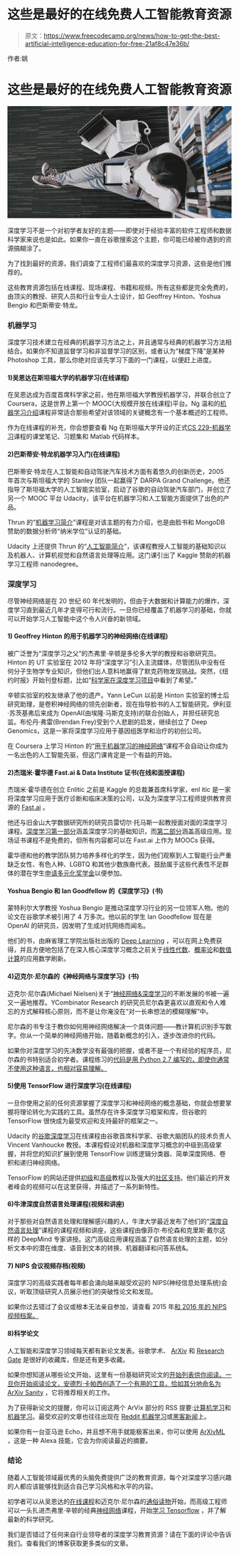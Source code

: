 # 这些是最好的在线免费人工智能教育资源

> 原文：<https://www.freecodecamp.org/news/how-to-get-the-best-artificial-intelligence-education-for-free-21af8c47e36b/>

作者:姚

# 这些是最好的在线免费人工智能教育资源

![0rE2GfZ7uKrKsK73L63xjoI6Nb09KhY2qG1r](img/acde0e1f05638e47b4809cb844ef5a55.png)

深度学习不是一个对初学者友好的主题——即使对于经验丰富的软件工程师和数据科学家来说也是如此。如果你一直在谷歌搜索这个主题，你可能已经被你遇到的资源搞糊涂了。

为了找到最好的资源，我们调查了工程师们最喜欢的深度学习资源，这些是他们推荐的。

这些教育资源包括在线课程、现场课程、书籍和视频。所有这些都是完全免费的，由顶尖的教授、研究人员和行业专业人士设计，如 Geoffrey Hinton、Yoshua Bengio 和巴斯蒂安·特龙。

### 机器学习

深度学习技术建立在经典的机器学习方法之上，并且通常与经典的机器学习方法相结合。如果你不知道监督学习和非监督学习的区别，或者认为“梯度下降”是某种 Photoshop 工具，那么你绝对应该先学习下面的一门课程，以便赶上进度。

#### 1)吴恩达在斯坦福大学的机器学习(在线课程)

在吴恩达成为百度首席科学家之前，他在斯坦福大学教授机器学习，并联合创立了 Coursera，这是世界上第一个 MOOC(大规模开放在线课程)平台。Ng 温和的[机器学习介绍](https://www.coursera.org/learn/machine-learning)课程非常适合那些希望对该领域的关键概念有一个基本概述的工程师。

作为在线课程的补充，你会想要查看 Ng 在斯坦福大学开设的正式[CS 229-机器学习](http://cs229.stanford.edu/materials.html)课程的课堂笔记、习题集和 Matlab 代码样本。

#### 2)巴斯蒂安·特龙机器学习入门(在线课程)

巴斯蒂安·特龙在人工智能和自动驾驶汽车技术方面有着悠久的创新历史，2005 年首次与斯坦福大学的 Stanley 团队一起赢得了 DARPA Grand Challenge。他还指导了斯坦福大学的人工智能实验室，启动了谷歌的自动驾驶汽车部门，并创立了另一个 MOOC 平台 Udacity，该平台在机器学习和人工智能方面提供了出色的产品。

Thrun 的“[机器学习简介](https://www.udacity.com/course/intro-to-machine-learning--ud120)”课程是对该主题的有力介绍，也是由脸书和 MongoDB 赞助的数据分析师“纳米学位”认证的基础。

Udacity 上还提供 Thrun 的“[人工智能简介](https://www.udacity.com/course/intro-to-artificial-intelligence--cs271)”，该课程教授人工智能的基础知识以及机器人、计算机视觉和自然语言处理等应用。这门课引出了 Kaggle 赞助的机器学习工程师 nanodegree。

### 深度学习

尽管神经网络是在 20 世纪 60 年代发明的，但由于大数据和计算能力的爆炸，深度学习直到最近几年才变得可行和流行。一旦你已经覆盖了机器学习的基础，你就可以开始学习人工智能中这个令人兴奋的新领域。

#### 1) Geoffrey Hinton 的用于机器学习的神经网络(在线课程)

被广泛誉为“深度学习之父”的杰弗里·辛顿是多伦多大学的教授和谷歌研究员。Hinton 的 UT 实验室在 2012 年将“深度学习”引入主流媒体，尽管团队中没有任何分子生物学专业知识，但他们出人意料地赢得了默克药物发现挑战。突然，《纽约时报》开始刊登标题，比如“[科学家在深度学习项目](http://www.nytimes.com/2012/11/24/science/scientists-see-advances-in-deep-learning-a-part-of-artificial-intelligence.html)中看到了希望。”

辛顿实验室的校友继承了他的遗产。Yann LeCun 以前是 Hinton 实验室的博士后研究助理，是卷积神经网络的领先创新者，现在指导脸书的人工智能研究。伊利亚·苏茨基弗后来成为 OpenAI(由埃隆·马斯克支持)的联合创始人，并担任研究总监。布伦丹·弗雷(Brendan Frey)受到个人悲剧的启发，继续创立了 Deep Genomics，这是一家将深度学习应用于基因组医学和治疗的初创公司。

在 Coursera 上学习 Hinton 的“[用于机器学习的神经网络](https://www.coursera.org/learn/neural-networks)”课程不会自动让你成为一名出色的人工智能先驱，但这门课肯定是一个有益的开始。

#### 2)杰瑞米·霍华德 Fast.ai & Data Institute 证书(在线和面授课程)

杰瑞米·霍华德在创立 Enlitic 之前是 Kaggle 的总裁兼首席科学家，enl itic 是一家将深度学习应用于医疗诊断和临床决策的公司，以及为深度学习工程师提供教育资源的 [Fast.ai](http://www.fast.ai/) 。

他还与旧金山大学数据研究所的研究员雷切尔·托马斯一起教授面对面的深度学习课程。[深度学习第一部分](https://www.usfca.edu/data-institute/certificates/deep-learning-part-one)涵盖深度学习的基础知识，而[第二部分](https://www.usfca.edu/data-institute/certificates/deep-learning-part-two)涵盖高级应用。现场证书课程不是免费的，但所有内容都可以在 Fast.ai 上作为 MOOCs 获得。

霍华德和他的教学团队努力培养多样化的学生，因为他们观察到人工智能行业严重缺乏女性、有色人种、LGBTQ 和其他少数族裔代表。鼓励属于这些代表性不足群体的潜在学生[申请多元化奖学金](http://www.fast.ai/2017/01/28/diversity-international-part-ii/)以便参加。

#### Yoshua Bengio 和 Ian Goodfellow 的《深度学习》(书)

蒙特利尔大学教授 Yoshua Bengio 是推动深度学习行业的另一位领军人物。他的论文在谷歌学术被引用了 4 万多次。他以前的学生 Ian Goodfellow 现在是 OpenAI 的研究员，因发明了生成对抗网络而闻名。

他们的书，由麻省理工学院出版社出版的 [Deep Learning](http://www.deeplearningbook.org/) ，可以在网上免费获得，并且方便地包括了在深入核心深度学习概念之前关于[线性代数](http://www.deeplearningbook.org/contents/linear_algebra.html)、[概率论](http://www.deeplearningbook.org/contents/prob.html)和[数值计算](http://www.deeplearningbook.org/contents/numerical.html)的应用数学刷新。

#### 4)迈克尔·尼尔森的《神经网络与深度学习》(书)

迈克尔·尼尔森(Michael Nielsen)关于“[神经网络&深度学习](http://neuralnetworksanddeeplearning.com/)的不断发展的书被一遍又一遍地推荐。YCombinator Research 的研究员尼尔森更喜欢以直观和令人难忘的方式解释核心原则，而不是让你淹没在“对一长串想法的模糊理解”中。

尼尔森的书专注于教你如何用神经网络解决一个具体问题——教计算机识别手写数字。你从一个简单的神经网络开始，随着新概念的引入，逐步改进你的代码。

如果你对深度学习的先决数学没有最强的把握，或者不是一个有经验的程序员，尼尔森的书特别适合初学者。课程练习的[代码是用 Python 2.7 编写的，即使你通常不使用这种语言，也相对容易理解。](https://github.com/mnielsen/neural-networks-and-deep-learning)

#### 5)使用 TensorFlow 进行深度学习(在线课程)

一旦你使用之前的任何资源掌握了深度学习和神经网络的概念基础，你就会想要掌握将理论转化为实践的工具。虽然存在许多深度学习框架和库，但谷歌的 TensorFlow 很快成为最受欢迎和支持最好的框架之一。

Udacity 的[谷歌深度学习](https://www.udacity.com/course/deep-learning--ud730)在线课程由谷歌首席科学家、谷歌大脑团队的技术负责人 Vincent Vanhoucke 教授。本课程假设对机器和深度学习概念的中级到高级掌握，并将您的知识扩展到使用 TensorFlow 训练逻辑分类器、简单深度网络、卷积和递归神经网络。

TensorFlow 的网站还提供[初级](https://www.tensorflow.org/tutorials/mnist/beginners/)和[高级](https://www.tensorflow.org/tutorials/mnist/pros/)教程以及强大的[社区支持](https://www.tensorflow.org/resources/)。他们最近的开发者峰会的视频可以在这里获得，并描述了一系列新特性。

#### 6)牛津深度自然语言处理课程(视频和讲座)

对于那些对自然语言处理和理解感兴趣的人，牛津大学最近发布了他们的“[深度自然语言处理](https://github.com/oxford-cs-deepnlp-2017/lectures)”课程的课程视频和讲座，这些课程由像菲尔·布伦森和克里斯·戴尔这样的 DeepMind 专家讲授。这门高级应用课程涵盖了自然语言处理的主题，如分析文本中的潜在维度、语音到文本的转换、机器翻译和问答系统&。

#### 7) NIPS 会议视频存档(视频)

深度学习的高级实践者每年都会涌向越来越受欢迎的 NIPS(神经信息处理系统)会议，听取顶级研究人员展示他们的突破性论文和发现。

如果你过去错过了会议或根本无法亲自参加，请查看 2015 年[和 2016 年](https://www.youtube.com/user/NeuralInformationPro)[的 NIPS 视频档案。](https://channel9.msdn.com/Events/Neural-Information-Processing-Systems-Conference/Neural-Information-Processing-Systems-Conference-NIPS-2016)

#### 8)科学论文

人工智能和深度学习领域每天都有新论文发表。谷歌学术、 [ArXiv](https://arxiv.org/) 和 [Research Gate](http://www.researchgate.net/) 是很好的收藏库，但是还有更多收藏。

如果你想知道从哪些论文开始，这里有一份基础研究论文的[开始列表供你阅读。一旦你开始阅读论文，安德烈·卡帕西创造了一个有用的工具，恰如其分地命名为](http://deeplearning.net/reading-list/) [ArXiv Sanity](http://www.arxiv-sanity.com/) ，它将推荐相关的工作。

为了获得新论文的提醒，你可以订阅这两个 ArVix 部分的 RSS 提要:[计算机学习](https://arxiv.org/list/cs.LG/recent)和[机器学习](https://arxiv.org/list/stat.ML/recent)。最受欢迎的文章也往往出现在 [Reddit 机器学习](https://www.reddit.com/r/MachineLearning/)或[黑客新闻](https://news.ycombinator.com/)上。

如果你有一台亚马逊 Echo，并且想不用手就能极客出来，你可以使用 [ArXivML](http://amzn.to/2mEURwX) ，这是一种 Alexa 技能，它会为你阅读最近的摘要。

### 结论

随着人工智能领域最优秀的头脑免费提供广泛的教育资源，每个对深度学习感兴趣的人都应该能够找到适合自己学习风格和水平的内容。

初学者可以从吴恩达的[在线课程](https://www.coursera.org/learn/machine-learning)和迈克尔·尼尔森的[通俗读物](http://neuralnetworksanddeeplearning.com/)开始，而高级工程师可以一头扎进杰弗里·辛顿的经典[神经网络](https://www.coursera.org/learn/neural-networks)课程，开始[学习 Tensorflow](https://www.udacity.com/course/deep-learning--ud730) ，并了解最新的科学研究。

我们是否错过了任何来自行业领导者的深度学习教育资源？请在下面的评论中告诉我们。查看我们的博客获取更多类似的文章。